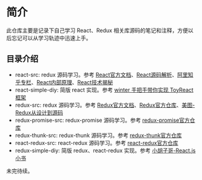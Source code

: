 # 简介

此仓库主要是记录下自己学习 React、Redux 相关库源码的笔记和注释，方便以后忘记可以从学习轨迹中迅速上手。

## 目录介绍

- react-src: redux 源码学习。参考 [React官方文档](https://reactjs.org)、[React源码解析](https://react.jokcy.me/)、[阿里知乎专栏](https://zhuanlan.zhihu.com/purerender)、[React内部原理](http://tcatche.site/2017/07/react-internals-part-one-basic-rendering/)、[React技术揭秘](https://react.iamkasong.com/)
- react-simple-diy: 简版 react 实现。参考 [winter 手把手带你实现 ToyReact 框架](https://u.geekbang.org/lesson/50)
- redux-src: redux 源码学习。参考 [Redux官方文档](http://cn.redux.js.org/)、[Redux官方仓库](https://github.com/reduxjs/redux)、[美图-Redux从设计到源码](https://tech.meituan.com/2017/07/14/redux-design-code.html)
- redux-promise-src: redux-promise 源码学习。参考 [redux-promise官方仓库](https://github.com/redux-utilities/redux-promise)
- redux-thunk-src: redux-thunk 源码学习。参考 [redux-thunk官方仓库](https://github.com/reduxjs/redux-thunk)
- react-redux-src: react-redux 源码学习。参考 [react-redux官方仓库](https://github.com/reduxjs/react-redux)
- redux-simple-diy: 简版 redux、react-redux 实现。参考 [小胡子哥-React.js小书](http://huziketang.mangojuice.top/books/react/lesson30)

未完待续。
